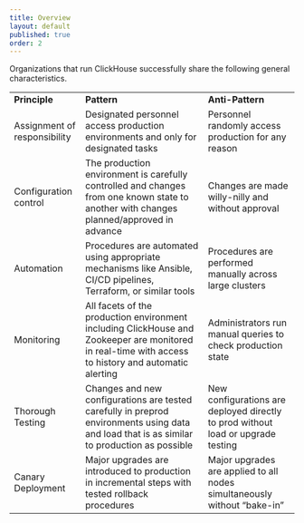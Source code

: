 ```yaml
---
title: Overview
layout: default
published: true
order: 2
---
```

Organizations that run ClickHouse successfully share the following general characteristics.


<table>
  <tr>
   <td><strong>Principle</strong>
   </td>
   <td><strong>Pattern</strong>
   </td>
   <td><strong>Anti-Pattern</strong>
   </td>
  </tr>
  <tr>
   <td>Assignment of responsibility
   </td>
   <td>Designated personnel access production environments and only for designated tasks
   </td>
   <td>Personnel randomly access production for any reason
   </td>
  </tr>
  <tr>
   <td>Configuration control
   </td>
   <td>The production environment is carefully controlled and changes from one known state to another with changes planned/approved in advance
   </td>
   <td>Changes are made willy-nilly and without approval
   </td>
  </tr>
  <tr>
   <td>Automation
   </td>
   <td>Procedures are automated using appropriate mechanisms like Ansible, CI/CD pipelines, Terraform, or similar tools
   </td>
   <td>Procedures are performed manually across large clusters
   </td>
  </tr>
  <tr>
   <td>Monitoring
   </td>
   <td>All facets of the production environment including ClickHouse and Zookeeper are monitored in real-time with access to history and automatic alerting
   </td>
   <td>Administrators run manual queries to check production state
   </td>
  </tr>
  <tr>
   <td>Thorough Testing
   </td>
   <td>Changes and new configurations are tested carefully in preprod environments using data and load that is as similar to production as possible
   </td>
   <td>New configurations are deployed directly to prod without load or upgrade testing
   </td>
  </tr>
  <tr>
   <td>Canary Deployment
   </td>
   <td>Major upgrades are introduced to production in incremental steps with tested rollback procedures
   </td>
   <td>Major upgrades are applied to all nodes simultaneously without “bake-in”
   </td>
  </tr>
</table>
